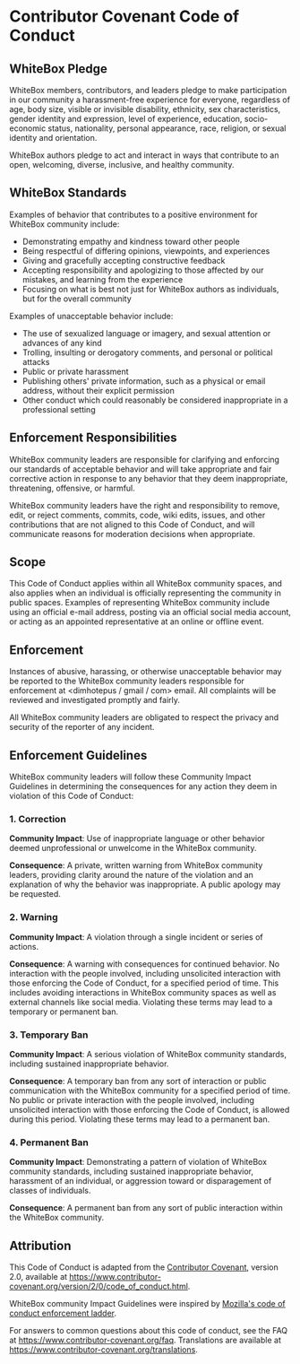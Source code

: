 # Contributor Covenant Code of Conduct

## WhiteBox Pledge

WhiteBox members, contributors, and leaders pledge to make participation in our
community a harassment-free experience for everyone, regardless of age, body
size, visible or invisible disability, ethnicity, sex characteristics, gender
identity and expression, level of experience, education, socio-economic status,
nationality, personal appearance, race, religion, or sexual identity
and orientation.

WhiteBox authors pledge to act and interact in ways that contribute to an open,
welcoming, diverse, inclusive, and healthy community.

## WhiteBox Standards

Examples of behavior that contributes to a positive environment for WhiteBox
community include:

* Demonstrating empathy and kindness toward other people
* Being respectful of differing opinions, viewpoints, and experiences
* Giving and gracefully accepting constructive feedback
* Accepting responsibility and apologizing to those affected by our mistakes,
  and learning from the experience
* Focusing on what is best not just for WhiteBox authors as individuals, but for
  the overall community

Examples of unacceptable behavior include:

* The use of sexualized language or imagery, and sexual attention or
  advances of any kind
* Trolling, insulting or derogatory comments, and personal or political attacks
* Public or private harassment
* Publishing others' private information, such as a physical or email
  address, without their explicit permission
* Other conduct which could reasonably be considered inappropriate in a
  professional setting

## Enforcement Responsibilities

WhiteBox community leaders are responsible for clarifying and enforcing our
standards of acceptable behavior and will take appropriate and fair corrective
action in response to any behavior that they deem inappropriate, threatening,
offensive, or harmful.

WhiteBox community leaders have the right and responsibility to remove, edit, or
reject comments, commits, code, wiki edits, issues, and other contributions that
are not aligned to this Code of Conduct, and will communicate reasons for
moderation decisions when appropriate.

## Scope

This Code of Conduct applies within all WhiteBox community spaces, and also
applies when an individual is officially representing the community in public
spaces.
Examples of representing WhiteBox community include using an official e-mail
address, posting via an official social media account, or acting as an appointed
representative at an online or offline event.

## Enforcement

Instances of abusive, harassing, or otherwise unacceptable behavior may be
reported to the WhiteBox community leaders responsible for enforcement at
<dimhotepus / gmail / com> email.
All complaints will be reviewed and investigated promptly and fairly.

All WhiteBox community leaders are obligated to respect the privacy and security
of the reporter of any incident.

## Enforcement Guidelines

WhiteBox community leaders will follow these Community Impact Guidelines in
determining the consequences for any action they deem in violation of this Code
of Conduct:

### 1. Correction

**Community Impact**: Use of inappropriate language or other behavior deemed
unprofessional or unwelcome in the WhiteBox community.

**Consequence**: A private, written warning from WhiteBox community leaders,
providing clarity around the nature of the violation and an explanation of why
the behavior was inappropriate. A public apology may be requested.

### 2. Warning

**Community Impact**: A violation through a single incident or series
of actions.

**Consequence**: A warning with consequences for continued behavior. No
interaction with the people involved, including unsolicited interaction with
those enforcing the Code of Conduct, for a specified period of time. This
includes avoiding interactions in WhiteBox community spaces as well as external
channels like social media. Violating these terms may lead to a temporary or
permanent ban.

### 3. Temporary Ban

**Community Impact**: A serious violation of WhiteBox community standards,
including sustained inappropriate behavior.

**Consequence**: A temporary ban from any sort of interaction or public
communication with the WhiteBox community for a specified period of time. No
public or private interaction with the people involved, including unsolicited
interaction with those enforcing the Code of Conduct, is allowed during this
period. Violating these terms may lead to a permanent ban.

### 4. Permanent Ban

**Community Impact**: Demonstrating a pattern of violation of WhiteBox community
standards, including sustained inappropriate behavior,  harassment of an
individual, or aggression toward or disparagement of classes of individuals.

**Consequence**: A permanent ban from any sort of public interaction within
the WhiteBox community.

## Attribution

This Code of Conduct is adapted from the [Contributor Covenant][homepage],
version 2.0, available at
https://www.contributor-covenant.org/version/2/0/code_of_conduct.html.

WhiteBox community Impact Guidelines were inspired by [Mozilla's code of conduct
enforcement ladder](https://github.com/mozilla/diversity).

[homepage]: https://www.contributor-covenant.org

For answers to common questions about this code of conduct, see the FAQ at
https://www.contributor-covenant.org/faq. Translations are available at
https://www.contributor-covenant.org/translations.
